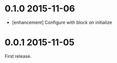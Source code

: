 # 0.1.0 2015-11-06

- [enhancement] Configure with block on initialize

# 0.0.1 2015-11-05

First release.
